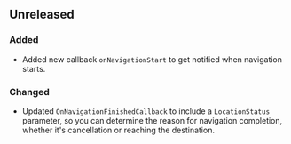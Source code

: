 ## Unreleased
### Added
- Added new callback `onNavigationStart` to get notified when navigation starts.

### Changed
- Updated `OnNavigationFinishedCallback` to include a `LocationStatus` parameter, so you can
  determine the reason for navigation completion, whether it's cancellation or reaching the
  destination.